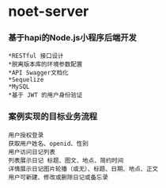 # noet-server

### 基于hapi的Node.js小程序后端开发
```
*RESTful 接口设计
*脱离版本库的环境参数配置
*API Swagger文档化
*Sequelize
*MySQL
*基于 JWT 的用户身份验证
```

### 案例实现的目标业务流程
```
用户授权登录
获取用户姓名、openid、性别
用户访问日记列表
列表展示日记 标题、图文、地点、简约时间
详情展示日记图片轮播（或无）、标题、日期、地点、正文
用户可新建、修改或删除日记或备忘录
```

